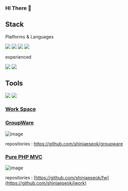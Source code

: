### HI There 👋

Stack
---
Platforms & Languages

<img src="https://img.shields.io/badge/-PHP-777BB4?style=flat&logo=PHP&logoColor=black"/> <img src="https://img.shields.io/badge/-Laravel-FF2D20?style=flat&logo=Laravel&logoColor=white"/> <img src="https://img.shields.io/badge/-jQuery-0769AD?style=flat&logo=jQuery&logoColor=black"/> <img src="https://img.shields.io/badge/-JavaScript-F7DF1E?style=flat&logo=JavaScript&logoColor=black"/>

experienced

<img src="https://img.shields.io/badge/-Vue.js-4FC08D?style=flat&logo=Vue.js&logoColor=white"/> <img src="https://img.shields.io/badge/-Node.js-3a6f57?style=flat&logo=Node.js&logoColor=white"/>
   
Tools
---
<img src="https://img.shields.io/badge/-Jetbrains-f4f4f4?style=flat&logo=jetbrains&logoColor=black"/> <img src="https://img.shields.io/badge/-Git-F05032?style=flat&logo=Git&logoColor=white"/>

### [Work Space](https://joohong.work)

### [GroupWare](https://gw.joohong.work)
![image](https://github.com/shinjaeseok/shinjaeseok/assets/46877494/cf5b8c78-7878-406f-a460-3ffdb323aef4)

repositories : https://github.com/shinjaeseok/groupware

### [Pure PHP MVC](https://fw.joohong.work)
![image](https://github.com/shinjaeseok/shinjaeseok/assets/46877494/e880e8b9-b8dc-4ff2-96c8-0c6c1cf62089)

repositories : [https://github.com/shinjaeseok/fw](https://github.com/shinjaeseok/jwork)




<!--
**shinjaeseok/shinjaeseok** is a ✨ _special_ ✨ repository because its `README.md` (this file) appears on your GitHub profile.

Here are some ideas to get you started:

- 🔭 I’m currently working on ...
- 🌱 I’m currently learning ...
- 👯 I’m looking to collaborate on ...
- 🤔 I’m looking for help with ...
- 💬 Ask me about ...
- 📫 How to reach me: ...
- 😄 Pronouns: ...
- ⚡ Fun fact: ...
-->
